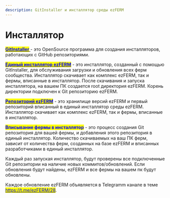 ```yaml
---
description: GitInstaller и инсталлятор среды ezFERM
---
```


# Инсталлятор

[<mark style="color:blue;">**GitInstaller**</mark> ](https://github.com/Macenzl/GitInstaller)- это OpenSource программа для создания инсталляторов, работающих с GitHub репозиториями.

[<mark style="color:blue;">**Единый инсталлятор ezFERM**</mark>](https://t.me/ezFERM/24) - это инсталлятор, созданный с помощью GitInstaller, для обслуживания загрузки и обновления всех ферм сообщества. Инсталлятор скачивает как комплекс ezFERM, так и фермы, вписанные в инсталлятор. После скачивания и запуска инсталлятора, на вашем ПК создается root директория ezFERM. Корень директории подключен к Git репозиторию ezFERM.

[<mark style="color:blue;">**Репозиторий ezFERM**</mark>](https://github.com/Macenzl/ezFERM) - это хранилище версий ezFERM и первый репозиторий вписанный в единый инсталлятор среды ezFERM. Инсталлятор скачивает как комплекс ezFERM, так и фермы, вписанные в инсталлятор.&#x20;

<mark style="color:blue;">**Вписывание фермы в инсталлятор**</mark> - это процесс создания Git репозитория для вашей фермы, и добавления этого репозитория в единый инсталлятор. Количество скачиваемых на ваш ПК ферм, зависит от количества ферм, созданных на базе ezFERM и вписанных разработчиками в единый инсталлятор.

Каждый раз запуская инсталлятор, будут проверены все подключенные Git репозитории на наличие новых коммитов/обновлений. Если обновления будут найдены, ezFERM и все фермы на вашем пк будут обновлены.

Каждое обновление ezFERM объявляется в Telegramm канале в теме [<mark style="color:blue;">https://t.me/ezFERM/28</mark>](https://t.me/ezFERM/28).&#x20;
